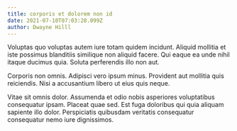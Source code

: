 ```yaml
---
title: corporis et dolorem non id
date: 2021-07-10T07:03:28.099Z
author: Dwayne Hilll
---
```


Voluptas quo voluptas autem iure totam quidem incidunt. Aliquid mollitia et iste possimus blanditiis similique non aliquid facere. Qui eaque ea unde nihil itaque ducimus quia. Soluta perferendis illo non aut.
 Corporis non omnis. Adipisci vero ipsum minus. Provident aut mollitia quis reiciendis. Nisi a accusantium libero ut eius quis neque.
 Vitae sit omnis dolor. Assumenda et odio nobis asperiores voluptatibus consequatur ipsam. Placeat quae sed. Est fuga doloribus qui quia aliquam sapiente illo dolor. Perspiciatis quibusdam veritatis consequatur consequatur nemo iure dignissimos.
